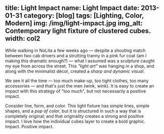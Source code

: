 title: Light Impact
name: Light Impact
date: 2013-01-31
category: [blog]
tags: [Lighting, Color, Modern]
img: /img/light-impact.jpg
img_alt: Contemporary light fixture of clustered cubes.
width: col2
---
While walking in NoLita a few weeks ago &mdash; despite a shouting match between two cab drivers and a strutting tranny in a pink fur coat (am I making this dramatic enough?) &mdash; what I assumed was a sculpture caught my eye from across the street.  This *"light art"* was hanging in a shop, and along with the minimalist d&eacute;cor, created a *sharp and dynamic visual*.

We see it all the time &mdash; too much make-up, too tight clothes, too many accessories &mdash; and that's just the men (wink, wink).  It is easy to create an impact with this strategy of "too much", but not necessarily a positive impact.

Consider line, form, and color.  This light fixture has simple lines, simple shapes, and a *pop of color*, but it is structured in such a way that is completely original; and that originality creates a strong and positive impact.  I love how the individual cubes layer to create a bold graphic.  Impact.  Positive impact.